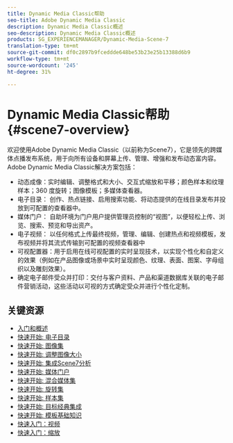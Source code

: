 ```yaml
---
title: Dynamic Media Classic帮助
seo-title: Adobe Dynamic Media Classic
description: Dynamic Media Classic概述
seo-description: Dynamic Media Classic概述
products: SG_EXPERIENCEMANAGER/Dynamic-Media-Scene-7
translation-type: tm+mt
source-git-commit: df0c2897b9fceddde648be53b23e25b13388d6b9
workflow-type: tm+mt
source-wordcount: '245'
ht-degree: 31%

---
```



# Dynamic Media Classic帮助 {#scene7-overview}

欢迎使用Adobe Dynamic Media Classic（以前称为Scene7），它是领先的跨媒体点播发布系统，用于向所有设备和屏幕上传、管理、增强和发布动态富内容。 Adobe Dynamic Media Classic解决方案包括：

* 动态成像：实时编辑、调整格式和大小、交互式缩放和平移；颜色样本和纹理样本；360 度旋转；图像模板；多媒体查看器。
* 电子目录： 创作、热点链接、启用搜索功能、将动态提供的在线目录发布并投放到可配置的查看器中。
* 媒体门户： 自助环境为门户用户提供管理员控制的“视图”，以便轻松上传、浏览、搜索、预览和导出资产。
* 电子视频： 以任何格式上传最终视频，管理、编辑、创建热点和视频模板，发布视频并将其流式传输到可配置的视频查看器中
* 可视配置器：用于启用在线可视配置的实时呈现技术，以实现个性化和自定义的效果（例如在产品图像或场景中实时呈现颜色、纹理、表面、图案、字母组织以及雕刻效果）。
* 确定电子邮件受众并打印：交付与客户资料、产品和渠道数据库关联的电子邮件营销活动，这些活动以可视的方式确定受众并进行个性化定制。

## 关键资源

* [入门和概述](/help/scene7-platform-overview.md)
* [快速开始: 电子目录](/help/quick-start-ecatalog.md)
* [快速开始: 图像集](/help/quick-start-image-sets.md)
* [快速开始: 调整图像大小](/help/quick-start-image-sizing.md)
* [快速开始: 集成Scene7分析](/help/quick-start-integrating-scene7-analytics.md)
* [快速开始: 媒体门户](/help/quick-start-media-portal-administration.md)
* [快速开始: 混合媒体集](/help/quick-start-mixed-media-sets.md)
* [快速开始: 旋转集](/help/quick-start-spin-sets.md)
* [快速开始: 样本集](/help/quick-start-swatch-sets.md)
* [快速开始: 目标经典集成](/help/quick-start-target-classic-integration.md)
* [快速开始: 模板基础知识](/help/quick-start-template-basics.md)
* [快速入门：视频](/help/quick-start-video.md)
* [快速入门：缩放](/help/quick-start-zoom.md)

